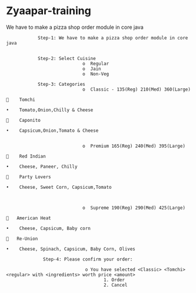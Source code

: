 # Zyaapar-training
We have to make a pizza shop order module in core java
                
                
                Step-1: We have to make a pizza shop order module in core java
                
               
                Step-2: Select Cuisine
                                 o	Regular
                                 o	Jain
                                 o	Non-Veg
                
                Step-3: Categories
                                 o	Classic - 135(Reg) 210(Med) 360(Large)
                                                                           	Tomchi 
                                                                               •	Tomato,Onion,Chilly & Cheese
                                                                           	Caponito
                                                                               •	Capsicum,Onion,Tomato & Cheese
                                                                               
                                                                               
                                 o	Premium 165(Reg) 240(Med) 395(Large)
                                                                           	Red Indian
                                                                               •	Cheese,	Paneer, Chilly
                                                                           	Party Lovers
                                                                               •	Cheese,	Sweet Corn,	Capsicum,Tomato
                                                                               
                                                                               
                                                                               	
                                 o	Supreme 190(Reg) 290(Med) 425(Large)
                                                                            	American Heat
                                                                               •	Cheese, Capsicum, Baby corn
                                                                            	Re-Union
                                                                               •	Cheese, Spinach, Capsicum, Baby Corn, Olives
                  
                  Step-4: Please confirm your order:
                  
                                  o You have selected <Classic> <Tomchi> <regular> with <ingredients> worth price <amount>
                                         1.	Order
                                         2.	Cancel

